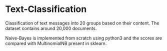 # Text-Classification

Classification of text messages into 20 groups based on their content. The dataset contains around 20,000 documents.

Naive-Bayes is implemented from scratch using python3 and the scores are compared with MultinomialNB present in sklearn.
